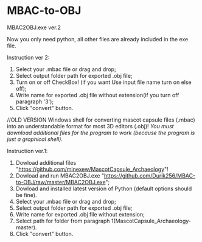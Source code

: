 # MBAC-to-OBJ
MBAC2OBJ.exe ver.2

Now you only need python, all other files are already included in the exe file.

Instruction ver 2:
1. Select your .mbac file or drag and drop;
2. Select output folder path for exported .obj file;
3. Turn on or off CheckBox! (if you want Use input file name turn on else off);
4. Write name for exported .obj file without extension(if you turn off paragraph '3');
5. Click "convert" button.

//OLD VERSION
Windows shell for converting mascot capsule files (.mbac) into an understandable format for most 3D editors (.obj)!
*You must download additional files for the program to work (because the program is just a graphical shell).*

Instruction ver.1:
1. Dowload additional files "https://github.com/minexew/MascotCapsule_Archaeology"!
2. Dowload and run MBAC2OBJ.exe "https://github.com/Durik256/MBAC-to-OBJ/raw/master/MBAC2OBJ.exe";
3. Dowload and installed latest version of Python (default options should be fine).
4. Select your .mbac file or drag and drop;
5. Select output folder path for exported .obj file;
6. Write name for exported .obj file without extension;
7. Select path for folder from paragraph 1(MascotCapsule_Archaeology-master).
8. Click "convert" button.
